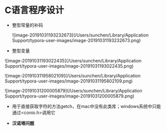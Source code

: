 # C语言程序设计

- 整型常量的补码

  ![image-20191031193232673](/Users/sunchen/Library/Application Support/typora-user-images/image-20191031193232673.png)



- 整型变量

![image-20191031193022435](/Users/sunchen/Library/Application Support/typora-user-images/image-20191031193022435.png)

![image-20191031195802109](/Users/sunchen/Library/Application Support/typora-user-images/image-20191031195802109.png)

![image-20191031200005879](/Users/sunchen/Library/Application Support/typora-user-images/image-20191031200005879.png)





- 用于直接获取字符的方法getch，在mac中没有此类库；windows系统中只能通过<conio.h>调用它



- **汉诺塔问题**

